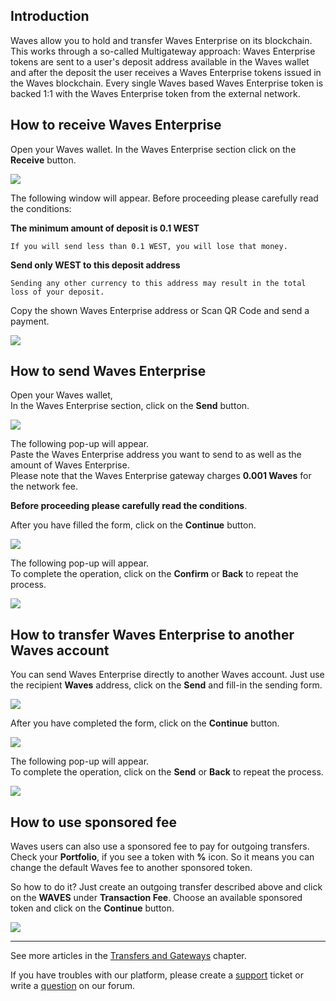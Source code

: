 ## Introduction

Waves allow you to hold and transfer Waves Enterprise on its blockchain. This works through a so-called Multigateway approach: Waves Enterprise tokens are sent to a user's deposit address available in the Waves wallet and after the deposit the user receives a Waves Enterprise tokens issued in the Waves blockchain. Every single Waves based Waves Enterprise token is backed 1:1 with the Waves Enterprise token from the external network.

## How to receive Waves Enterprise

Open your Waves wallet.
In the Waves Enterprise section click on the **Receive** button.

![](/_assets/west_transfers_01.png)

The following window will appear. Before proceeding please carefully read the conditions:

**The minimum amount of deposit is 0.1 WEST**
```
If you will send less than 0.1 WEST, you will lose that money.
```
**Send only WEST to this deposit address**
```
Sending any other currency to this address may result in the total loss of your deposit.
```

Copy the shown Waves Enterprise address or Scan QR Code and send a payment.

![](/_assets/west_transfers_02.png)

## How to send Waves Enterprise

Open your Waves wallet,  
In the Waves Enterprise section, click on the **Send** button.

![](/_assets/west_transfers_01.png)

The following pop-up will appear.  
Paste the Waves Enterprise address you want to send to as well as the amount of Waves Enterprise.  
Please note that the Waves Enterprise gateway charges **0.001 Waves** for the network fee.

**Before proceeding please carefully read the conditions**.

After you have filled the form, click on the **Continue** button.

![](/_assets/west_transfers_03.png)

The following pop-up will appear.  
To complete the operation, click on the **Confirm** or **Back** to repeat the process.

![](/_assets/west_transfers_04.png)

## How to transfer Waves Enterprise to another Waves account

You can send Waves Enterprise directly to another Waves account. Just use the recipient **Waves** address, click on the **Send** and fill-in the sending form.

![](/_assets/west_transfers_01.png)

After you have completed the form, click on the **Continue** button.

![](/_assets/west_transfers_05.png)

The following pop-up will appear.  
To complete the operation, click on the **Send** or **Back** to repeat the process.

![](/_assets/west_transfers_06.png)

## How to use sponsored fee

Waves users can also use a sponsored fee to pay for outgoing transfers. Check your **Portfolio**, if you see a token with **%** icon. So it means you can change the default Waves fee to another sponsored token.

So how to do it? Just create an outgoing transfer described above and click on the **WAVES** under **Transaction Fee**.
Choose an available sponsored token and click on the **Continue** button.

![](/_assets/transaction_fee.png)

___

See more articles in the [Transfers and Gateways](/waves-client/wallet-management.md) chapter.

If you have troubles with our platform, please create a [support](https://support.wavesplatform.com/) ticket or write a [question](https://forum.wavesplatform.com/) on our forum.
